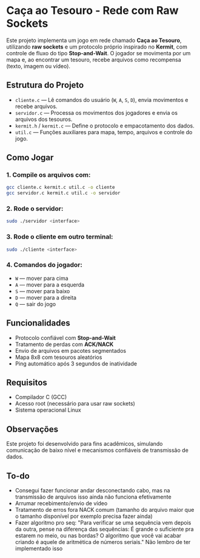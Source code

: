 # Caça ao Tesouro - Rede com Raw Sockets

Este projeto implementa um jogo em rede chamado **Caça ao Tesouro**, utilizando **raw sockets** e um protocolo próprio inspirado no **Kermit**, com controle de fluxo do tipo **Stop-and-Wait**. O jogador se movimenta por um mapa e, ao encontrar um tesouro, recebe arquivos como recompensa (texto, imagem ou vídeo).

## Estrutura do Projeto

- `cliente.c` — Lê comandos do usuário (`W`, `A`, `S`, `D`), envia movimentos e recebe arquivos.
- `servidor.c` — Processa os movimentos dos jogadores e envia os arquivos dos tesouros.
- `kermit.h` / `kermit.c` — Define o protocolo e empacotamento dos dados.
- `util.c` — Funções auxiliares para mapa, tempo, arquivos e controle do jogo.

## Como Jogar

### 1. Compile os arquivos com:

```bash
gcc cliente.c kermit.c util.c -o cliente
gcc servidor.c kermit.c util.c -o servidor
```

### 2. Rode o servidor:

```bash
sudo ./servidor <interface>
```

### 3. Rode o cliente em outro terminal:

```bash
sudo ./cliente <interface>
```

### 4. Comandos do jogador:

- `W` — mover para cima
- `A` — mover para a esquerda
- `S` — mover para baixo
- `D` — mover para a direita
- `Q` — sair do jogo

## Funcionalidades

- Protocolo confiável com **Stop-and-Wait**
- Tratamento de perdas com **ACK/NACK**
- Envio de arquivos em pacotes segmentados
- Mapa 8x8 com tesouros aleatórios
- Ping automático após 3 segundos de inatividade

## Requisitos

- Compilador C (GCC)
- Acesso root (necessário para usar raw sockets)
- Sistema operacional Linux

## Observações

Este projeto foi desenvolvido para fins acadêmicos, simulando comunicação de baixo nível e mecanismos confiáveis de transmissão de dados.

## To-do
- Consegui fazer funcionar andar desconectando cabo, mas na transmissão de arquivos isso ainda não funciona efetivamente
- Arrumar recebimento/envio de vídeo
- Tratamento de erros fora NACK comum (tamanho do arquivo maior que o tamanho disponível por exemplo precisa fazer ainda)
- Fazer algoritmo pro seq: "Para verificar se uma sequência vem depois da outra, pense na diferença das sequências: É grande o suficiente pra estarem no meio, ou nas bordas? O algoritmo que você vai acabar criando é aquele de aritmética de números seriais." Não lembro de ter implementado isso
